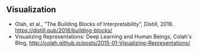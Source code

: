 ## Visualization

* Olah, et al., "The Building Blocks of Interpretability", Distill, 2018. https://distill.pub/2018/building-blocks/
* Visualizing Representations: Deep Learning and Human Beings, Colah's Blog, http://colah.github.io/posts/2015-01-Visualizing-Representations/
